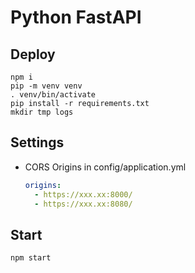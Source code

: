 # Python FastAPI

## Deploy
```
npm i
pip -m venv venv
. venv/bin/activate
pip install -r requirements.txt
mkdir tmp logs
```

## Settings

* CORS Origins in config/application.yml
  ```yaml
  origins:
    - https://xxx.xx:8000/
    - https://xxx.xx:8080/
  ```

## Start
```
npm start
```
